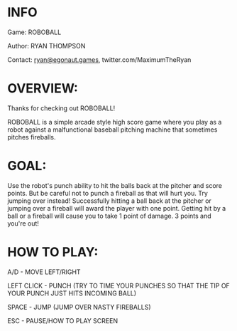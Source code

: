 # INFO

Game: ROBOBALL

Author: RYAN THOMPSON

Contact: ryan@egonaut.games, twitter.com/MaximumTheRyan

# OVERVIEW:

Thanks for checking out ROBOBALL!

ROBOBALL is a simple arcade style high score game where you play as a robot against a malfunctional baseball pitching machine that sometimes pitches fireballs.

# GOAL:

Use the robot's punch ability to hit the balls back at the pitcher and score points. But be careful not to punch a fireball as that will hurt you. Try jumping over instead! Successfully hitting a ball back at the pitcher or jumping over a fireball will award the player with one point. Getting hit by a ball or a fireball will cause you to take 1 point of damage. 3 points and you're out!

# HOW TO PLAY:

A/D - MOVE LEFT/RIGHT

LEFT CLICK - PUNCH (TRY TO TIME YOUR PUNCHES SO THAT THE TIP OF YOUR PUNCH JUST HITS INCOMING BALL)

SPACE - JUMP (JUMP OVER NASTY FIREBALLS)

ESC - PAUSE/HOW TO PLAY SCREEN
